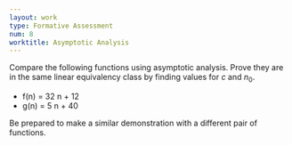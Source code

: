 ```yaml
---
layout: work
type: Formative Assessment
num: 8
worktitle: Asymptotic Analysis
---
```


Compare the following functions using asymptotic analysis. Prove they are
in the same linear equivalency class by finding values for $c$ and $n_0$. 

* f(n) = 32 n + 12
* g(n) = 5 n + 40

Be prepared to make a similar demonstration with a different pair of functions.
